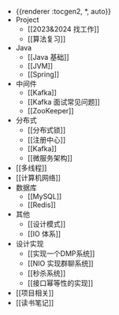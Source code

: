 - {{renderer :tocgen2, *, auto}}
- Project
	- [[2023&2024 找工作]]
	- [[算法复习]]
- Java
	- [[Java 基础]]
	- [[JVM]]
	- [[Spring]]
- 中间件
	- [[Kafka]]
	- [[Kafka 面试常见问题]]
	- [[ZooKeeper]]
- 分布式
	- [[分布式锁]]
	- [[注册中心]]
	- [[Kafka]]
	- [[微服务架构]]
- [[多线程]]
- [[计算机网络]]
- 数据库
	- [[MySQL]]
	- [[Redis]]
- 其他
	- [[设计模式]]
	- [[IO 体系]]
- 设计实现
	- [[实现一个DMP系统]]
	- [[NIO 实现群聊系统]]
	- [[秒杀系统]]
	- [[接口幂等性的实现]]
- [[项目相关]]
- [[读书笔记]]